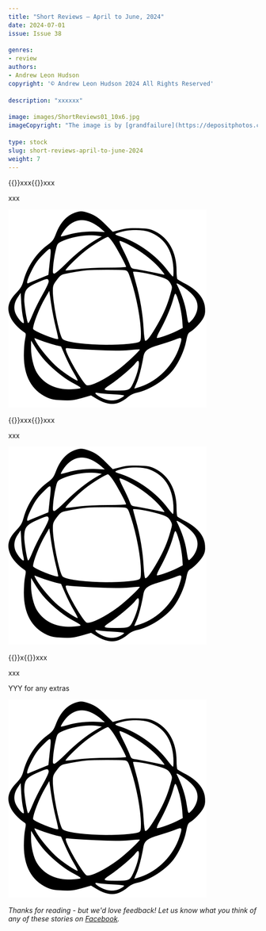 ```yaml
---
title: "Short Reviews – April to June, 2024"
date: 2024-07-01
issue: Issue 38

genres:
- review
authors:
- Andrew Leon Hudson
copyright: '© Andrew Leon Hudson 2024 All Rights Reserved'

description: "xxxxxx"

image: images/ShortReviews01_10x6.jpg
imageCopyright: "The image is by [grandfailure](https://depositphotos.com/368748152/stock-photo-man-standing-mysterious-library-digital.html) via DepositPhotos.com."

type: stock
slug: short-reviews-april-to-june-2024
weight: 7
---
```


{{<glyph>}}xxx{{</glyph>}}xxx

xxx

![Orbit-sml ><](images/Orbit.svg)

{{<glyph>}}xxx{{</glyph>}}xxx

xxx

![Orbit-sml ><](images/Orbit.svg)

{{<glyph>}}x{{</glyph>}}xxx

xxx

YYY for any extras

![Orbit-lrg](images/Orbit.svg)

*Thanks for reading - but we'd love feedback! Let us know what you think of any of these stories on [Facebook](https://www.facebook.com/MythaxisMagazine/posts/952978323501821).*
